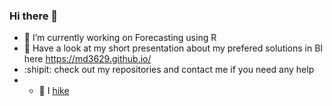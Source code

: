 ### Hi there 👋


- 🔭 I’m currently working on Forecasting using R
- 👯 Have a look at my short presentation about my prefered solutions in BI here https://md3629.github.io/
- :shipit: check out my repositories and contact me if you need any help
- - 🎾 I [hike](https://www.komoot.com/user/1237165682049)


